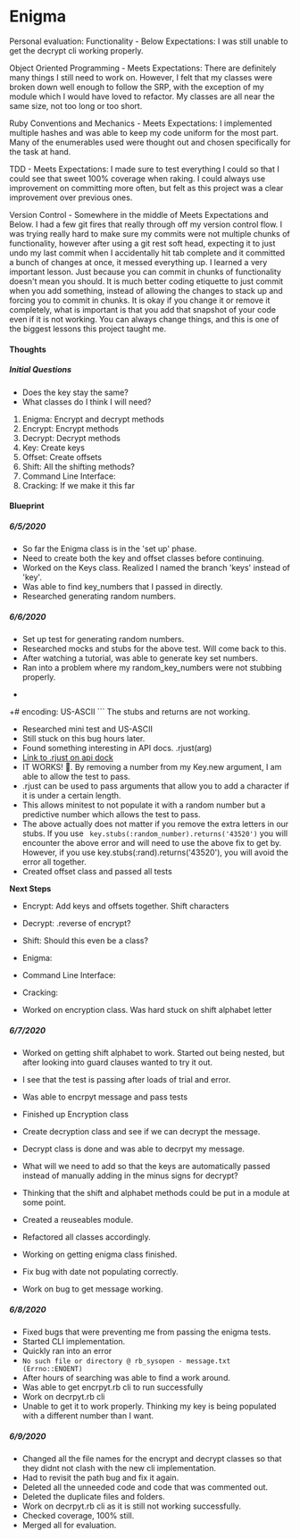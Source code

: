 # Enigma

Personal evaluation:
Functionality - Below Expectations: I was still unable to get the decrypt cli working properly.

Object Oriented Programming - Meets Expectations: There are definitely many things I still need to work on. However, I felt that my classes were broken down well enough to follow the SRP, with the exception of my module which I would have loved to refactor. My classes are all near the same size, not too long or too short.

Ruby Conventions and Mechanics - Meets Expectations: I implemented multiple hashes and was able to keep my code uniform for the most part. Many of the enumerables used were thought out and chosen specifically for the task at hand.

TDD - Meets Expectations: I made sure to test everything I could so that I could see that sweet 100% coverage when raking. I could always use improvement on committing more often, but felt as this project was a clear improvement over previous ones.  

Version Control - Somewhere in the middle of Meets Expectations and Below. I had a few git fires that really through off my version control flow. I was trying really hard to make sure my commits were not multiple chunks of functionality, however after using a git rest soft head, expecting it to just undo my last commit when I accidentally hit tab complete and it committed a bunch of changes at once, it messed everything up. I learned a very important lesson. Just because you can commit in chunks of functionality doesn't mean you should. It is much better coding etiquette to just commit when you add something, instead of allowing the changes to stack up and forcing you to commit in chunks. It is okay if you change it or remove it completely, what is important is that you add that snapshot of your code even if it is not working. You can always change things, and this is one of the biggest lessons this project taught me.  


#### Thoughts

##### **Initial Questions**
- Does the key stay the same?
- What classes do I think I will need?

1. Enigma: Encrypt and decrypt methods
2. Encrypt: Encrypt methods
3. Decrypt: Decrypt methods
4. Key: Create keys
5. Offset: Create offsets  
6. Shift: All the shifting methods?
7. Command Line Interface:
8. Cracking: If we make it this far


#### **Blueprint**

##### **6/5/2020**
- So far the Enigma class is in the 'set up' phase.
- Need to create both the key and offset classes before continuing.
- Worked on the Keys class. Realized I named the branch 'keys' instead of 'key'.
- Was able to find key_numbers that I passed in directly.
- Researched generating random numbers.

##### **6/6/2020**
- Set up test for generating random numbers.
- Researched mocks and stubs for the above test. Will come back to this.
- After watching a tutorial, was able to generate key set numbers.
- Ran into a problem where my random_key_numbers were not stubbing properly.
- ```
 +# encoding: US-ASCII ```
 The stubs and returns are not working.
- Researched mini test and US-ASCII
- Still stuck on this bug hours later.
- Found something interesting in API docs. .rjust(arg)
- [Link to .rjust on api dock](https://apidock.com/ruby/v1_8_7_72/String/rjust)
- IT WORKS! :tada:. By removing a number from my Key.new argument, I am able to allow the test to pass.
- .rjust can be used to pass arguments that allow you to add a character if it is under a certain length.
- This allows minitest to not populate it with a random number but a predictive number which allows the test to pass.
- The above actually does not matter if you remove the extra letters in our stubs. If you use ``` key.stubs(:random_number).returns('43520')```  you will encounter the above error and will need to use the above fix to get by. However, if you use key.stubs(:rand).returns('43520'), you will avoid the error all together.
- Created offset class and passed all tests

**Next Steps**
- Encrypt: Add keys and offsets together. Shift characters
- Decrypt: .reverse of encrypt?
- Shift: Should this even be a class?
- Enigma:
- Command Line Interface:
- Cracking:

- Worked on encryption class. Was hard stuck on shift alphabet letter

##### **6/7/2020**
- Worked on getting shift alphabet to work. Started out being nested, but after looking into guard clauses wanted to try it out.
- I see that the test is passing after loads of trial and error.
- Was able to encrpyt message and pass tests
- Finished up Encryption class

- Create decryption class and see if we can decrypt the message.
- Decrypt class is done and was able to decrpyt my message.
- What will we need to add so that the keys are automatically passed instead of manually adding in the minus signs for decrypt?

- Thinking that the shift and alphabet methods could be put in a module at some point.

- Created a reuseables module.
- Refactored all classes accordingly.
- Working on getting enigma class finished.
- Fix bug with date not populating correctly.
- Work on bug to get message working.

##### **6/8/2020**
- Fixed bugs that were preventing me from passing the enigma tests.
- Started CLI implementation.
- Quickly ran into an error
- ```No such file or directory @ rb_sysopen - message.txt (Errno::ENOENT)```
- After hours of searching was able to find a work around.
- Was able to get encrpyt.rb cli to run successfully
- Work on decrpyt.rb cli
- Unable to get it to work properly. Thinking my key is being populated with a different number than I want.

##### **6/9/2020**
- Changed all the file names for the encrypt and decrypt classes so that they didnt not clash with the new cli implementation.
- Had to revisit the path bug and fix it again.
- Deleted all the unneeded code and code that was commented out.
- Deleted the duplicate files and folders.
- Work on decrpyt.rb cli as it is still not working successfully.
- Checked coverage, 100% still.
- Merged all for evaluation.
